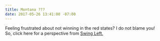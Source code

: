 ```yaml
---
title: Montana ???
date: 2017-05-26 13:41:00 -07:00
---
```


Feeling frustrated about not winning in the red states?  I do not blame you!  So, click here for a perspective from [Swing Left.](https://medium.com/@swingleft/montana-is-evidence-the-resistance-is-working-fb3a4ad0d5a?link_id=1&can_id=e59665c3f3c1222626c02430d1bf6bdb&email_referrer=the-house-just-passed-trumpcare-make-them-regret-it-2&email_subject=last-night-in-montana)


